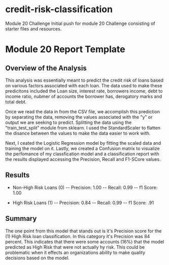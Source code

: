 # credit-risk-classification
Module 20 Challenge
Initial push for module 20 Challenge consisting of starter files and resources.

# Module 20 Report Template

## Overview of the Analysis

This analysis was essentially meant to predict the credit risk of loans based on various factors associated with each loan. The data used to make these predicitons included the Loan size, interest rate, borrowers income, debt to income ratio, nubmer of accounts the borrower has, derogatory marks and total debt.

Once we read the data in from the CSV file, we accomplish this prediction by separating the data, removing the values associated with the "y" or output we are seeking to predict. Splitting the data using the "train_test_split" module from sklearn. I used the StandardScaler to flatten the disance between the values to make the data easier to work with. 

Next, I ceated the Logistic Regression model by fitting the scaled data and training the model on it. Lastly, we created a Confusion matrix to visualize the perfomance of my classfication model and a classification report with the results displayed accessing the Precision, Recall and F1-SCore values.

## Results

- Non-High Risk Loans (0)
-- Precision: 1.00
-- Recall: 0.99
-- f1 Score: 1.00

- High Risk Loans (1)
-- Precision: 0.84
-- Recall: 0.99
-- f1 Score: .91

## Summary

The one point from this model that stands out is it's Precision score for the (1) High Risk loan classification. In this category it's Precision was 84 percent. This indicates that there were some accounts (16%) that the model predicted as High Risk that were not actually hy risk. This could be problematic when it effects an organizations ability to make quality decisions based on the model.